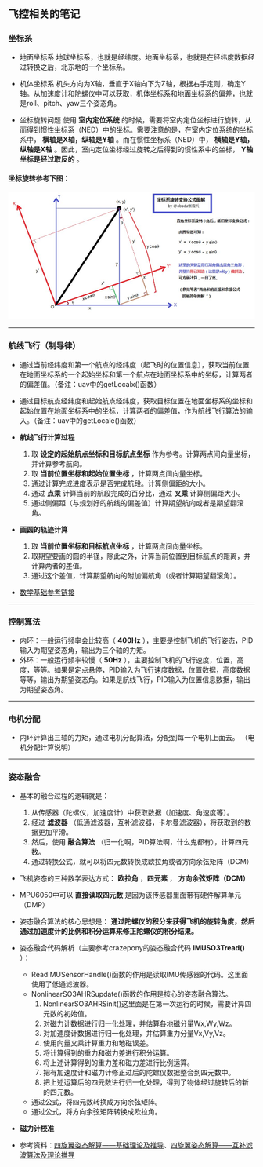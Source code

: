 ## 飞控相关的笔记

### 坐标系

* 地面坐标系
地球坐标系，也就是经纬度。地面坐标系，也就是在经纬度数据经过转换之后，北东地的一个坐标系。

* 机体坐标系
机头方向为X轴，垂直于X轴向下为Z轴，根据右手定则，确定Y轴。从加速度计和陀螺仪中可以获取，机体坐标系和地面坐标系的偏差，也就是roll、pitch、yaw三个姿态角。

* 坐标旋转问题
使用 **室内定位系统** 的时候，需要将室内定位坐标进行旋转，从而得到惯性坐标系（NED）中的坐标。需要注意的是，在室内定位系统的坐标系中， **横轴是X轴，纵轴是Y轴** 。而在惯性坐标系（NED）中， **横轴是Y轴，纵轴是X轴** 。因此，室内定位坐标经过旋转之后得到的惯性系中的坐标， **Y轴坐标是经过取反的** 。

#### 坐标旋转参考下图：
![坐标旋转图解](./picture/coordinate_convert.png)

-----------------------------

### 航线飞行（制导律）

* 通过当前经纬度和第一个航点的经纬度（起飞时的位置信息），获取当前位置在地面坐标系的一个起始坐标和第一个航点在地面坐标系中的坐标，计算两者的偏差值。（备注：uav中的getLocalx()函数）
* 通过目标航点经纬度和起始航点经纬度，获取目标位置在地面坐标系的坐标和起始位置在地面坐标系中的坐标，计算两者的偏差值，作为航线飞行算法的输入。（备注：uav中的getLocale()函数）

* **航线飞行计算过程**
    1. 取 **设定的起始航点坐标和目标航点坐标** 作为参考。计算两点间向量坐标，并计算参考航向。
    2. 取 **当前位置坐标和起始位置坐标** ，计算两点间向量坐标。
    3. 通过计算完成进度表示是否完成航段。计算侧偏距的大小。
    4. 通过 **点乘** 计算当前的航段完成的百分比，通过 **叉乘** 计算侧偏距大小。
    5. 通过侧偏距（与规划好的航线的偏差值）计算期望航向或者是期望翻滚角。

*  **画圆的轨迹计算**
    1. 取 **当前位置坐标和目标航点坐标** ，计算两点间向量坐标。
    2. 取期望要画的圆的半径，除此之外，计算当前位置到目标航点的距离，并计算两者的差值。
    3. 通过这个差值，计算期望航向的附加偏航角（或者计算期望翻滚角）。

* [数学基础参考链接](https://blog.csdn.net/zxj1988/article/details/6260576)
-----------------------------

### 控制算法

* 内环：一般运行频率会比较高（ **400Hz** ），主要是控制飞机的飞行姿态，PID输入为期望姿态角，输出为三个轴的力矩。
* 外环：一般运行频率较慢（ **50Hz** ），主要控制飞机的飞行速度，位置，高度，等等。如果是定点悬停，PID输入为飞行速度数据，位置数据，高度数据等等，输出为期望姿态角。如果是航线飞行，PID输入为位置信息数据，输出为期望姿态角。

-----------------------------

### 电机分配
* 内环计算出三轴的力矩，通过电机分配算法，分配到每一个电机上面去。
（电机分配计算说明）

-----------------------------

### 姿态融合

* 基本的融合过程的逻辑就是：    
    1. 从传感器（陀螺仪，加速度计）中获取数据（加速度、角速度等）。
    2. 经过 **滤波器** （低通滤波器，互补滤波器，卡尔曼滤波器），将获取到的数据更加平滑。
    3. 然后，使用 **融合算法** （归一化啊，PID算法啊，什么鬼都有），计算四元数。
    4. 通过转换公式，就可以将四元数转换成欧拉角或者方向余弦矩阵（DCM）
* 飞机姿态的三种数学表达方式： **欧拉角** ，**四元素** ， **方向余弦矩阵（DCM）**
* MPU6050中可以 **直接读取四元数** 是因为该传感器里面带有硬件解算单元（DMP）

* 姿态融合算法的核心思想是： **通过陀螺仪的积分来获得飞机的旋转角度，然后通过加速度计的比例和积分运算来修正陀螺仪的积分结果。**
* 姿态融合代码解析（主要参考crazepony的姿态融合代码 **IMUSO3Tread()** ）：
    * ReadIMUSensorHandle()函数的作用是读取IMU传感器的代码。这里面使用了低通滤波器。
    * NonlinearSO3AHRSupdate()函数的作用是核心的姿态融合算法。
        1. NonlinearSO3AHRSinit()这里面是在第一次运行的时候，需要计算四元数的初始值。
        2. 对磁力计数据进行归一化处理，并估算各地磁分量Wx,Wy,Wz。
        3. 对加速度计数据进行归一化处理，并估算重力分量Vx,Vy,Vz。
        4. 使用向量叉乘计算重力和地磁误差。
        5. 将计算得到的重力和磁力差进行积分运算。
        6. 将上述计算得到的重力差和磁力差进行比例运算。
        7. 把有加速度计和磁力计修正过后的陀螺仪数据整合到四元数中。
        8. 把上述运算后的四元数进行归一化处理，得到了物体经过旋转后的新的四元数。
    * 通过公式，将四元数转换成方向余弦矩阵。
    * 通过公式，将方向余弦矩阵转换成欧拉角。

* **磁力计校准**
* 参考资料：[四旋翼姿态解算——基础理论及推导](https://blog.csdn.net/hongbin_xu/article/details/55667899)、[四旋翼姿态解算——互补滤波算法及理论推导](https://blog.csdn.net/hongbin_xu/article/details/56846490)
